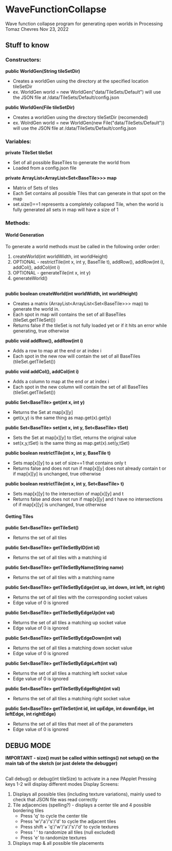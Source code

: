 # WaveFunctionCollapse
Wave function collapse program for generating open worlds in Processing
Tomaz Chevres
Nov 23, 2022


## Stuff to know
### Constructors:
**public WorldGen(String tileSetDir)**
- Creates a worldGen using the directory at the specified location tileSetDir
- ex. WorldGen world = new WorldGen("data/TileSets/Default") will use the JSON file at /data/TileSets/Default/config.json

**public WorldGen(File tileSetDir)**
- Creates a worldGen using the directory tileSetDir (recomended)
- ex. WolrdGen world = new WorldGen(new File("data/TileSets/Default")) will use the JSON file at /data/TileSets/Default/config.json


### Variables:
**private TileSet tileSet**
- Set of all possible BaseTiles to generate the world from
- Loaded from a config.json file

**private ArrayList\<ArrayList\<Set\<BaseTile\>\>\> map**
- Matrix of Sets of tiles
- Each Set contains all possible Tiles that can generate in that spot on the map
- set.size()==1 represents a completely collapsed Tile, when the world is fully generated all sets in map will have a size of 1


### Methods:
#### World Generation
To generate a world methods must be called in the following order order:
1. createWorld(int worldWidth, int worldHeight)
2. OPTIONAL - restrictTile(int x, int y, BaseTile t), addRow(), addRow(int i), addCol(), addCol(int i)
3. OPTIONAL - generateTile(int x, int y)
4. generateWorld()

<br>**public boolean createWorld(int worldWidth, int worldHeight)**
- Creates a matrix (ArrayList\<ArrayList\<Set\<BaseTile\>\>\> map) to generate the world in.
- Each spot in map will contains the set of all BaseTiles (tileSet.getTileSet())
- Returns false if the tileSet is not fully loaded yet or if it hits an error while generating, true otherwise

**public void addRow(), addRow(int i)**
- Adds a row to map at the end or at index i
- Each spot in the new row will contain the set of all BaseTiles (tileSet.getTileSet())

**public void addCol(), addCol(int i)**
- Adds a column to map at the end or at index i
- Each spot in the new column will contain the set of all BaseTiles (tileSet.getTileSet())

**public Set\<BaseTile\> get(int x, int y)**
- Returns the Set at map[x][y]
- get(x,y) is the same thing as map.get(x).get(y)

**public Set\<BaseTile\> set(int x, int y, Set\<BaseTile\> tSet)**
- Sets the Set at map[x][y] to tSet, returns the original value
- set(x,y,tSet) is the same thing as map.get(x).set(y,tSet)

**public boolean restrictTile(int x, int y, BaseTile t)**
- Sets map[x][y] to a set of size==1 that contains only t
- Returns false and does not run if map[x][y] does not already contain t or if map[x][y] is unchanged, true otherwise

**public boolean restrictTile(int x, int y, Set\<BaseTile\> t)**
- Sets map[x][y] to the intersection of map[x][y] and t
- Returns false and does not run if map[x][y] and t have no intersections of if map[x][y] is unchanged, true otherwise

#### Getting Tiles
**public Set\<BaseTile\> getTileSet()**
- Returns the set of all tiles

**public Set\<BaseTile\> getTileSetByID(int id)**
- Returns the set of all tiles with a matching id

**public Set\<BaseTile\> getTileSetByName(String name)**
- Returns the set of all tiles with a matching name

**public Set\<BaseTile\> getTileSetByEdge(int up, int down, int left, int right)**
- Returns the set of all tiles with the corresponding socket values
- Edge value of 0 is ignored

**public Set\<BaseTile\> getTileSetByEdgeUp(int val)**
- Returns the set of all tiles a matching up socket value
- Edge value of 0 is ignored

**public Set\<BaseTile\> getTileSetByEdgeDown(int val)**
- Returns the set of all tiles a matching down socket value
- Edge value of 0 is ignored

**public Set\<BaseTile\> getTileSetByEdgeLeft(int val)**
- Returns the set of all tiles a matching left socket value
- Edge value of 0 is ignored

**public Set\<BaseTile\> getTileSetByEdgeRight(int val)**
- Returns the set of all tiles a matching right socket value

**public Set\<BaseTile\> getTileSet(int id, int upEdge, int downEdge, int leftEdge, int rightEdge)**
- Returns the set of all tiles that meet all of the parameters
- Edge value of 0 is ignored

## DEBUG MODE
**IMPORTANT - size() must be called within settings() not setup() on the main tab of the sketch (or just delete the debugger)**

<br>Call debug() or debug(int tileSize) to activate in a new PApplet
Pressing keys 1-2 will display different modes
Display Screens:
1. Displays all possible tiles (including texture variations), mainly used to check that JSON file was read correctly
2. Tile adjacencies (spelling?) - displays a center tile and 4 possible bordering tiles
   - Press 'q' to cycle the center tile
   - Press 'w'/'a'/'s'/'d' to cycle the adjacent tiles
   - Press shift + 'q'/'w'/'a'/'s'/'d' to cycle textures
   - Press ' ' to randomize all tiles (null excluded)
   - Press 'e' to randomize textures
3. Displays map & all possible tile placements